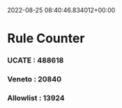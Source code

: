 2022-08-25 08:40:46.834012+00:00
# Rule Counter 
 ### UCATE : 488618

 ### Veneto : 20840

 ### Allowlist : 13924